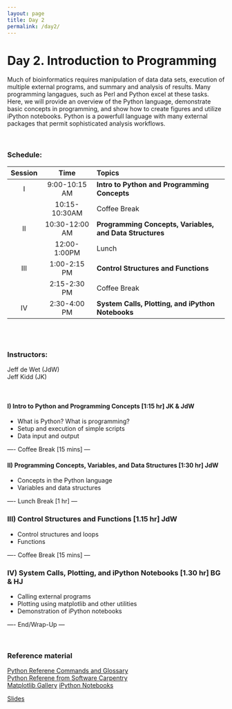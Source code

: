 ```yaml
---
layout: page
title: Day 2
permalink: /day2/
---
```



# Day 2. Introduction to Programming

Much of bioinformatics requires manipulation of data data sets, execution of multiple external programs, and summary and analysis of results.  Many programming langagues, such as Perl and Python excel at these tasks.  Here, we will provide an overview of the Python language, demonstrate basic concepts in programming, and show how to create figures and utilize iPython notebooks.  Python is a powerfull language with many external packages that permit sophisticated analysis workflows.



<br>

### Schedule:

| Session | Time           | Topics                   | 
| :-----: |:--------------:| :----------------------- | 
| I       | 9:00-10:15 AM  | **Intro to Python and Programming Concepts** | 
|         | 10:15-10:30AM  | Coffee Break             | 
| II      | 10:30-12:00 AM | **Programming Concepts, Variables, and Data Structures**       | 
|         | 12:00-1:00PM   | Lunch                    | 
| III     | 1:00-2:15 PM   | **Control Structures and Functions**    | 
|         | 2:15-2:30 PM   | Coffee Break             | 
| IV      | 2:30-4:00 PM   | **System Calls, Plotting, and iPython Notebooks**   | 


<br>



<br>

### Instructors:
Jeff de Wet (JdW)  
Jeff Kidd (JK)

<br>

#### I)   Intro to Python and Programming Concepts [1:15 hr]  JK & JdW
- What is Python?  What is programming?
- Setup and execution of simple scripts
- Data input and output

—- Coffee Break [15 mins] —  

#### II)   Programming Concepts, Variables, and Data Structures [1:30 hr]  JdW
- Concepts in the Python language
- Variables and data structures

—- Lunch Break [1 hr] —  

### III)   Control Structures and Functions [1.15 hr] JdW
- Control structures and loops
- Functions

—- Coffee Break [15 mins] —  

### IV)   System Calls, Plotting, and iPython Notebooks [1.30 hr] BG & HJ
- Calling external programs 
- Plotting using matplotlib and other utilities
- Demonstration of iPython notebooks

—- End/Wrap-Up —


<br>

### Reference material
[Python Referene Commands and Glossary](../class-material/python-reference.html)  
[Python Referene from Software Carpentry](http://software-carpentry.org/v5/novice/ref/03-python.html)  
[Matplotlib Gallery](http://matplotlib.org/gallery.html)
[iPython Notebooks](http://ipython.org/notebook.html)

[Slides]()

